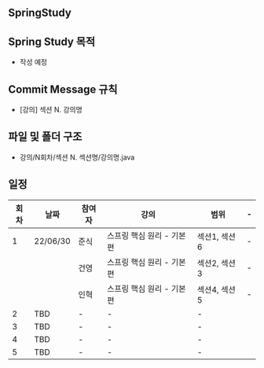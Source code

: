 ## SpringStudy

## Spring Study 목적
* 작성 예정

## Commit Message 규칙
* [강의] 섹션 N. 강의명
## 파일 및 폴더 구조
* 강의/N회차/섹션 N. 섹션명/강의명.java









## 일정

| 회차 | 날짜 | 참여자 | 강의 | 범위 | - | 
| --- | --- | --- | --- |--- | --- |
| 1 | 22/06/30 | 준식 | 스프링 핵심 원리 - 기본편 | 섹션1, 섹션6 | - |
|   |          | 건영 | 스프링 핵심 원리 - 기본편 | 섹션2, 섹션3 | - |
|   |          | 인혁 | 스프링 핵심 원리 - 기본편 | 섹션4, 섹션5 | - |
2 | TBD | - | - | - |  
3 | TBD | - | - | - |  
4 | TBD | - | - | - |  
5 | TBD | - | - | - |  
